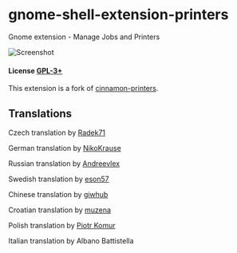 # gnome-shell-extension-printers
Gnome extension - Manage Jobs and Printers

![Screenshot](https://raw.githubusercontent.com/linux-man/gnome-shell-extension-printers/master/screenshot.png)

#### License [GPL-3+](LICENSE)

This extension is a fork of [cinnamon-printers](https://github.com/linux-man/cinnamon-printers).

## Translations

Czech translation by [Radek71](https://github.com/Radek71)

German translation by [NikoKrause](https://github.com/NikoKrause)

Russian translation by [Andreevlex](https://github.com/Andreevlex)

Swedish translation by [eson57](https://github.com/eson57)

Chinese translation by [giwhub](https://github.com/giwhub)

Croatian translation by [muzena](https://github.com/muzena)

Polish translation by [Piotr Komur](https://github.com/pkomur)

Italian translation by Albano Battistella
